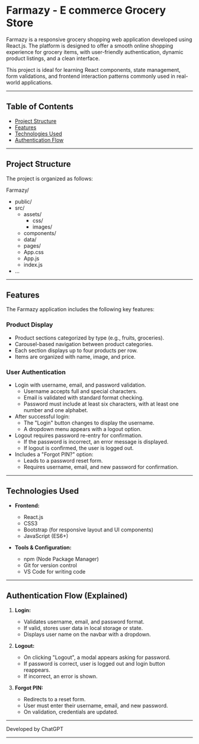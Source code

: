 # Farmazy - E commerce Grocery Store

Farmazy is a responsive grocery shopping web application developed using React.js. The platform is designed to offer a smooth online shopping experience for grocery items, with user-friendly authentication, dynamic product listings, and a clean interface.

This project is ideal for learning React components, state management, form validations, and frontend interaction patterns commonly used in real-world applications.

---

## Table of Contents

- [Project Structure](#project-structure)
- [Features](#features)
- [Technologies Used](#technologies-used)
- [Authentication Flow](#authentication-flow)

---

## Project Structure

The project is organized as follows:

Farmazy/
- public/
- src/
  - assets/
    - css/
    - images/
  - components/
  - data/
  - pages/
  - App.css
  - App.js
  - index.js
- ...

---

## Features

The Farmazy application includes the following key features:

### Product Display

- Product sections categorized by type (e.g., fruits, groceries).
- Carousel-based navigation between product categories.
- Each section displays up to four products per row.
- Items are organized with name, image, and price.

### User Authentication

- Login with username, email, and password validation.
  - Username accepts full and special characters.
  - Email is validated with standard format checking.
  - Password must include at least six characters, with at least one number and one alphabet.
- After successful login:
  - The "Login" button changes to display the username.
  - A dropdown menu appears with a logout option.
- Logout requires password re-entry for confirmation.
  - If the password is incorrect, an error message is displayed.
  - If logout is confirmed, the user is logged out.
- Includes a "Forgot PIN?" option:
  - Leads to a password reset form.
  - Requires username, email, and new password for confirmation.

---

## Technologies Used

- **Frontend:**
  - React.js
  - CSS3
  - Bootstrap (for responsive layout and UI components)
  - JavaScript (ES6+)

- **Tools & Configuration:**
  - npm (Node Package Manager)
  - Git for version control
  - VS Code for writing code

---

## Authentication Flow (Explained)

1. **Login:**
   - Validates username, email, and password format.
   - If valid, stores user data in local storage or state.
   - Displays user name on the navbar with a dropdown.

2. **Logout:**
   - On clicking "Logout", a modal appears asking for password.
   - If password is correct, user is logged out and login button reappears.
   - If incorrect, an error is shown.

3. **Forgot PIN:**
   - Redirects to a reset form.
   - User must enter their username, email, and new password.
   - On validation, credentials are updated.

---

Developed by ChatGPT

---
